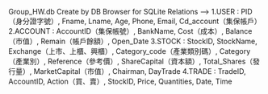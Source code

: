 Group_HW.db
Create by DB Browser for SQLite
Relations -->
  1.USER : PID（身分證字號）, Fname, Lname, Age, Phone, Email, Cd_account（集保帳戶）
  2.ACCOUNT : AccountID（集保帳號）, BankName, Cost（成本）, Balance（市值）, Remain（帳戶餘額）, Open_Date
  3.STOCK : StockID, StockName, Exchange（上市、上櫃、興櫃）, Category_code（產業類別碼）, Category（產業別）, Reference（參考價）, ShareCapital（資本額）, Total_Shares（發行量）, MarketCapital（市值）, Chairman, DayTrade
  4.TRADE : TradeID, AccountID, Action（買、賣）, StockID, Price, Quantities, Date, Time
